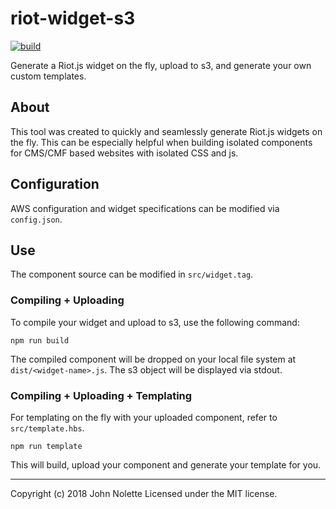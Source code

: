 # riot-widget-s3

[![build](https://travis-ci.org/neetjn/riot-widget-s3.svg?branch=master)](https://travis-ci.org/neetjn/riot-widget-s3/)

Generate a Riot.js widget on the fly, upload to s3, and generate your own custom templates.

## About

This tool was created to quickly and seamlessly generate Riot.js widgets on the fly. This can be especially helpful when building isolated components for CMS/CMF based websites with isolated CSS and js.

## Configuration

AWS configuration and widget specifications can be modified via `config.json`.

## Use

The component source can be modified in `src/widget.tag`.

### Compiling + Uploading

To compile your widget and upload to s3, use the following command:

```
npm run build
```

The compiled component will be dropped on your local file system at `dist/<widget-name>.js`. The s3 object will be displayed via stdout.

### Compiling + Uploading + Templating

For templating on the fly with your uploaded component, refer to `src/template.hbs`.

```
npm run template
```

This will build, upload your component and generate your template for you.

---

Copyright (c) 2018 John Nolette Licensed under the MIT license.